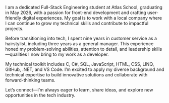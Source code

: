 I am a dedicated Full-Stack Engineering student at Atlas School, graduating in May 2026, with a passion for front-end development and crafting user-friendly digital experiences. My goal is to work with a local company where I can continue to grow my technical skills and contribute to impactful projects.

Before transitioning into tech, I spent nine years in customer service as a hairstylist, including three years as a general manager. This experience honed my problem-solving abilities, attention to detail, and leadership skills—qualities I now bring to my work as a developer.

My technical toolkit includes C, C#, SQL, JavaScript, HTML, CSS, LINQ, GitHub, .NET, and VS Code. I’m excited to apply my diverse background and technical expertise to build innovative solutions and collaborate with forward-thinking teams.

Let’s connect—I’m always eager to learn, share ideas, and explore new opportunities in the tech industry.

<!---
Melissasw92/Melissasw92 is a ✨ special ✨ repository because its `README.md` (this file) appears on your GitHub profile.
You can click the Preview link to take a look at your changes.
--->
